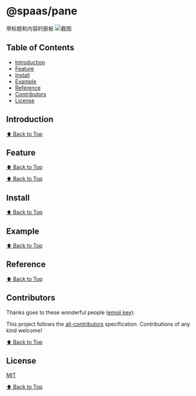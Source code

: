 # @spaas/pane

带标题和内容的嵌板
![截图](./screenshot.png)

## Table of Contents

* [Introduction](#introduction)
* [Feature](#feature)
* [Install](#install)
* [Example](#example)
* [Reference](#reference)
* [Contributors](#contributors)
* [License](#license)

## Introduction

[⬆ Back to Top](#table-of-contents)

## Feature

[⬆ Back to Top](#table-of-contents)

[⬆ Back to Top](#table-of-contents)

## Install

[⬆ Back to Top](#table-of-contents)

## Example

[⬆ Back to Top](#table-of-contents)

## Reference

[⬆ Back to Top](#table-of-contents)

## Contributors

Thanks goes to these wonderful people ([emoji key](https://allcontributors.org/docs/en/emoji-key)):

<!-- ALL-CONTRIBUTORS-LIST:START - Do not remove or modify this section -->

<!-- prettier-ignore -->
<!-- ALL-CONTRIBUTORS-LIST:END -->

This project follows the [all-contributors](https://github.com/all-contributors/all-contributors) specification. Contributions of any kind welcome!

[⬆ Back to Top](#table-of-contents)

## License

[MIT](./LICENSE)

[⬆ Back to Top](#table-of-contents)
